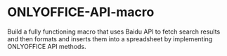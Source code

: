 # ONLYOFFICE-API-macro
Build a fully functioning macro that uses Baidu API to fetch search results and then formats and inserts them into a spreadsheet by implementing ONLYOFFICE API methods.
